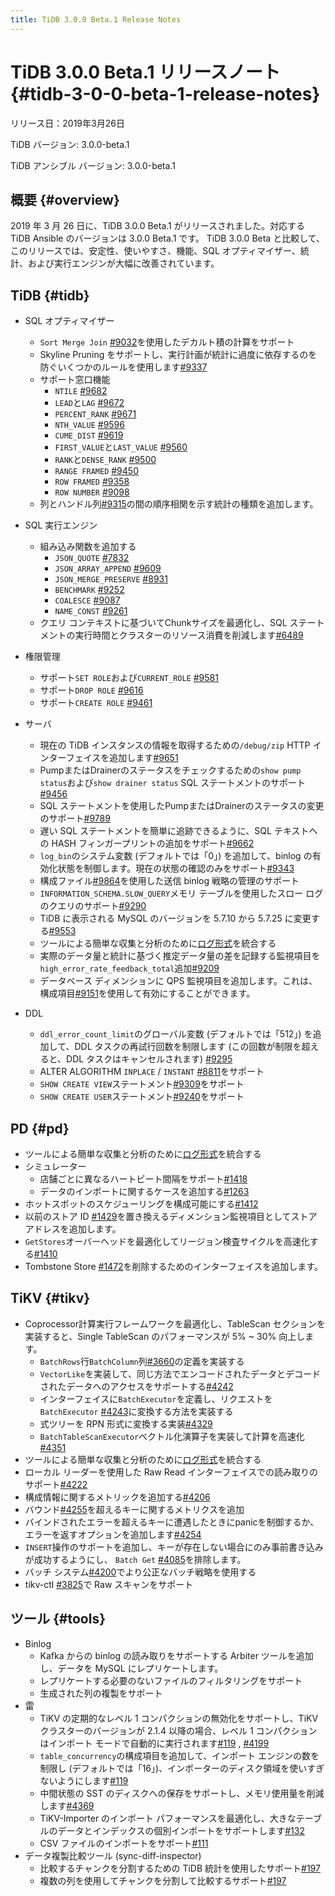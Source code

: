 ```yaml
---
title: TiDB 3.0.0 Beta.1 Release Notes
---
```


# TiDB 3.0.0 Beta.1 リリースノート {#tidb-3-0-0-beta-1-release-notes}

リリース日：2019年3月26日

TiDB バージョン: 3.0.0-beta.1

TiDB アンシブル バージョン: 3.0.0-beta.1

## 概要 {#overview}

2019 年 3 月 26 日に、TiDB 3.0.0 Beta.1 がリリースされました。対応する TiDB Ansible のバージョンは 3.0.0 Beta.1 です。 TiDB 3.0.0 Beta と比較して、このリリースでは、安定性、使いやすさ、機能、SQL オプティマイザー、統計、および実行エンジンが大幅に改善されています。

## TiDB {#tidb}

-   SQL オプティマイザー
    -   `Sort Merge Join` [#9032](https://github.com/pingcap/tidb/pull/9037)を使用したデカルト積の計算をサポート
    -   Skyline Pruning をサポートし、実行計画が統計に過度に依存するのを防ぐいくつかのルールを使用します[#9337](https://github.com/pingcap/tidb/pull/9337)

    <!---->

    -   サポート窓口機能
        -   `NTILE` [#9682](https://github.com/pingcap/tidb/pull/9682)
        -   `LEAD`と`LAG` [#9672](https://github.com/pingcap/tidb/pull/9672)
        -   `PERCENT_RANK` [#9671](https://github.com/pingcap/tidb/pull/9671)
        -   `NTH_VALUE` [#9596](https://github.com/pingcap/tidb/pull/9596)
        -   `CUME_DIST` [#9619](https://github.com/pingcap/tidb/pull/9619)
        -   `FIRST_VALUE`と`LAST_VALUE` [#9560](https://github.com/pingcap/tidb/pull/9560)
        -   `RANK`と`DENSE_RANK` [#9500](https://github.com/pingcap/tidb/pull/9500)
        -   `RANGE FRAMED` [#9450](https://github.com/pingcap/tidb/pull/9450)
        -   `ROW FRAMED` [#9358](https://github.com/pingcap/tidb/pull/9358)
        -   `ROW NUMBER` [#9098](https://github.com/pingcap/tidb/pull/9098)

    <!---->

    -   列とハンドル列[#9315](https://github.com/pingcap/tidb/pull/9315)の間の順序相関を示す統計の種類を追加します。
-   SQL 実行エンジン
    -   組み込み関数を追加する
        -   `JSON_QUOTE` [#7832](https://github.com/pingcap/tidb/pull/7832)
        -   `JSON_ARRAY_APPEND` [#9609](https://github.com/pingcap/tidb/pull/9609)
        -   `JSON_MERGE_PRESERVE` [#8931](https://github.com/pingcap/tidb/pull/8931)
        -   `BENCHMARK` [#9252](https://github.com/pingcap/tidb/pull/9252)
        -   `COALESCE` [#9087](https://github.com/pingcap/tidb/pull/9087)
        -   `NAME_CONST` [#9261](https://github.com/pingcap/tidb/pull/9261)

    <!---->

    -   クエリ コンテキストに基づいてChunkサイズを最適化し、SQL ステートメントの実行時間とクラスターのリソース消費を削減します[#6489](https://github.com/pingcap/tidb/issues/6489)
-   権限管理
    -   サポート`SET ROLE`および`CURRENT_ROLE` [#9581](https://github.com/pingcap/tidb/pull/9581)
    -   サポート`DROP ROLE` [#9616](https://github.com/pingcap/tidb/pull/9616)
    -   サポート`CREATE ROLE` [#9461](https://github.com/pingcap/tidb/pull/9461)
-   サーバ
    -   現在の TiDB インスタンスの情報を取得するための`/debug/zip` HTTP インターフェイスを追加します[#9651](https://github.com/pingcap/tidb/pull/9651)
    -   PumpまたはDrainerのステータスをチェックするための`show pump status`および`show drainer status` SQL ステートメントのサポート[#9456](https://github.com/pingcap/tidb/pull/9456)
    -   SQL ステートメントを使用したPumpまたはDrainerのステータスの変更のサポート[#9789](https://github.com/pingcap/tidb/pull/9789)
    -   遅い SQL ステートメントを簡単に追跡できるように、SQL テキストへの HASH フィンガープリントの追加をサポート[#9662](https://github.com/pingcap/tidb/pull/9662)
    -   `log_bin`のシステム変数 (デフォルトでは「0」) を追加して、binlog の有効化状態を制御します。現在の状態の確認のみをサポート[#9343](https://github.com/pingcap/tidb/pull/9343)
    -   構成ファイル[#9864](https://github.com/pingcap/tidb/pull/9864)を使用した送信 binlog 戦略の管理のサポート
    -   `INFORMATION_SCHEMA.SLOW_QUERY`メモリ テーブルを使用したスロー ログのクエリのサポート[#9290](https://github.com/pingcap/tidb/pull/9290)
    -   TiDB に表示される MySQL のバージョンを 5.7.10 から 5.7.25 に変更する[#9553](https://github.com/pingcap/tidb/pull/9553)
    -   ツールによる簡単な収集と分析のために[ログ形式](https://github.com/tikv/rfcs/blob/master/text/0018-unified-log-format.md)を統合する
    -   実際のデータ量と統計に基づく推定データ量の差を記録する監視項目を`high_error_rate_feedback_total`追加[#9209](https://github.com/pingcap/tidb/pull/9209)
    -   データベース ディメンションに QPS 監視項目を追加します。これは、構成項目[#9151](https://github.com/pingcap/tidb/pull/9151)を使用して有効にすることができます。
-   DDL
    -   `ddl_error_count_limit`のグローバル変数 (デフォルトでは「512」) を追加して、DDL タスクの再試行回数を制限します (この回数が制限を超えると、DDL タスクはキャンセルされます) [#9295](https://github.com/pingcap/tidb/pull/9295)
    -   ALTER ALGORITHM `INPLACE` / `INSTANT` [#8811](https://github.com/pingcap/tidb/pull/8811)をサポート
    -   `SHOW CREATE VIEW`ステートメント[#9309](https://github.com/pingcap/tidb/pull/9309)をサポート
    -   `SHOW CREATE USER`ステートメント[#9240](https://github.com/pingcap/tidb/pull/9240)をサポート

## PD {#pd}

-   ツールによる簡単な収集と分析のために[ログ形式](https://github.com/tikv/rfcs/blob/master/text/0018-unified-log-format.md)を統合する
-   シミュレーター
    -   店舗ごとに異なるハートビート間隔をサポート[#1418](https://github.com/pingcap/pd/pull/1418)
    -   データのインポートに関するケースを追加する[#1263](https://github.com/pingcap/pd/pull/1263)
-   ホットスポットのスケジューリングを構成可能にする[#1412](https://github.com/pingcap/pd/pull/1412)
-   以前のストア ID [#1429](https://github.com/pingcap/pd/pull/1429)を置き換えるディメンション監視項目としてストア アドレスを追加します。
-   `GetStores`オーバーヘッドを最適化してリージョン検査サイクルを高速化する[#1410](https://github.com/pingcap/pd/pull/1410)
-   Tombstone Store [#1472](https://github.com/pingcap/pd/pull/1472)を削除するためのインターフェイスを追加します。

## TiKV {#tikv}

-   Coprocessor計算実行フレームワークを最適化し、TableScan セクションを実装すると、Single TableScan のパフォーマンスが 5% ~ 30% 向上します。
    -   `BatchRows`行`BatchColumn`列[#3660](https://github.com/tikv/tikv/pull/3660)の定義を実装する
    -   `VectorLike`を実装して、同じ方法でエンコードされたデータとデコードされたデータへのアクセスをサポートする[#4242](https://github.com/tikv/tikv/pull/4242)
    -   インターフェイスに`BatchExecutor`を定義し、リクエストを`BatchExecutor` [#4243](https://github.com/tikv/tikv/pull/4243)に変換する方法を実装する
    -   式ツリーを RPN 形式に変換する実装[#4329](https://github.com/tikv/tikv/pull/4329)
    -   `BatchTableScanExecutor`ベクトル化演算子を実装して計算を高速化[#4351](https://github.com/tikv/tikv/pull/4351)
-   ツールによる簡単な収集と分析のために[ログ形式](https://github.com/tikv/rfcs/blob/master/text/0018-unified-log-format.md)を統合する
-   ローカル リーダーを使用した Raw Read インターフェイスでの読み取りのサポート[#4222](https://github.com/tikv/tikv/pull/4222)
-   構成情報に関するメトリックを追加する[#4206](https://github.com/tikv/tikv/pull/4206)
-   バウンド[#4255](https://github.com/tikv/tikv/pull/4255)を超えるキーに関するメトリクスを追加
-   バインドされたエラーを超えるキーに遭遇したときにpanicを制御するか、エラーを返すオプションを追加します[#4254](https://github.com/tikv/tikv/pull/4254)
-   `INSERT`操作のサポートを追加し、キーが存在しない場合にのみ事前書き込みが成功するようにし、 `Batch Get` [#4085](https://github.com/tikv/tikv/pull/4085)を排除します。
-   バッチ システム[#4200](https://github.com/tikv/tikv/pull/4200)でより公正なバッチ戦略を使用する
-   tikv-ctl [#3825](https://github.com/tikv/tikv/pull/3825)で Raw スキャンをサポート

## ツール {#tools}

-   Binlog
    -   Kafka からの binlog の読み取りをサポートする Arbiter ツールを追加し、データを MySQL にレプリケートします。
    -   レプリケートする必要のないファイルのフィルタリングをサポート
    -   生成された列の複製をサポート
-   雷
    -   TiKV の定期的なレベル 1 コンパクションの無効化をサポートし、TiKV クラスターのバージョンが 2.1.4 以降の場合、レベル 1 コンパクションはインポート モードで自動的に実行されます[#119](https://github.com/pingcap/tidb-lightning/pull/119) , [#4199](https://github.com/tikv/tikv/pull/4199)
    -   `table_concurrency`の構成項目を追加して、インポート エンジンの数を制限し (デフォルトでは「16」)、インポーターのディスク領域を使いすぎないようにします[#119](https://github.com/pingcap/tidb-lightning/pull/119)
    -   中間状態の SST のディスクへの保存をサポートし、メモリ使用量を削減します[#4369](https://github.com/tikv/tikv/pull/4369)
    -   TiKV-Importer のインポート パフォーマンスを最適化し、大きなテーブルのデータとインデックスの個別インポートをサポートします[#132](https://github.com/pingcap/tidb-lightning/pull/132)
    -   CSV ファイルのインポートをサポート[#111](https://github.com/pingcap/tidb-lightning/pull/111)
-   データ複製比較ツール (sync-diff-inspector)
    -   比較するチャンクを分割するための TiDB 統計を使用したサポート[#197](https://github.com/pingcap/tidb-tools/pull/197)
    -   複数の列を使用してチャンクを分割して比較するサポート[#197](https://github.com/pingcap/tidb-tools/pull/197)
